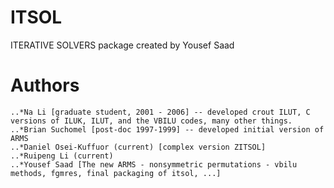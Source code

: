 # ITSOL
ITERATIVE SOLVERS package created by Yousef Saad

# Authors
    ..*Na Li [graduate student, 2001 - 2006] -- developed crout ILUT, C versions of ILUK, ILUT, and the VBILU codes, many other things.
    ..*Brian Suchomel [post-doc 1997-1999] -- developed initial version of ARMS
    ..*Daniel Osei-Kuffuor (current) [complex version ZITSOL]
    ..*Ruipeng Li (current)
    ..*Yousef Saad [The new ARMS - nonsymmetric permutations - vbilu methods, fgmres, final packaging of itsol, ...]
